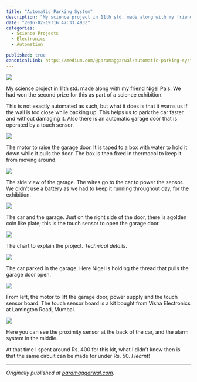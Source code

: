 ```yaml
---
title: "Automatic Parking System"
description: "My science project in 11th std. made along with my friend Nigel Pais. We had won the second prize for this as part of a science exhibition. This is not exactly automated as such, but what it does is…"
date: "2016-02-19T16:47:33.493Z"
categories: 
  - Science Projects
  - Electronics
  - Automation

published: true
canonicalLink: https://medium.com/@paramaggarwal/automatic-parking-system-55d96b763c7c
---
```


![](./asset-1.jpg)

My science project in 11th std. made along with my friend Nigel Pais. We had won the second prize for this as part of a science exhibition.

This is not exactly automated as such, but what it does is that it warns us if the wall is too close while backing up. This helps us to park the car faster and without damaging it. Also there is an automatic garage door that is operated by a touch sensor.

![](./asset-2.jpg)

The motor to raise the garage door. It is taped to a box with water to hold it down while it pulls the door. The box is then fixed in thermocol to keep it from moving around.

![](./asset-3.jpg)

The side view of the garage. The wires go to the car to power the sensor. We didn’t use a battery as we had to keep it running throughout day, for the exhibition.

![](./asset-4.jpg)

The car and the garage. Just on the right side of the door, there is agolden coin like plate; this is the touch sensor to open the garage door.

![](./asset-5.jpg)

The chart to explain the project. _Technical details_.

![](./asset-6.jpg)

The car parked in the garage. Here Nigel is holding the thread that pulls the garage door open.

![](./asset-7.jpg)

From left, the motor to lift the garage door, power supply and the touch sensor board. The touch sensor board is a kit bought from Visha Electronics at Lamington Road, Mumbai.

![](./asset-8.jpg)

Here you can see the proximity sensor at the back of the car, and the alarm system in the middle.

At that time I spent around Rs. 400 for this kit, what I didn’t know then is that the same circuit can be made for under Rs. 50. _I learnt_!

---

_Originally published at_ [_paramaggarwal.com_](http://paramaggarwal.com/post/584252880/automatic-parking-system)_._